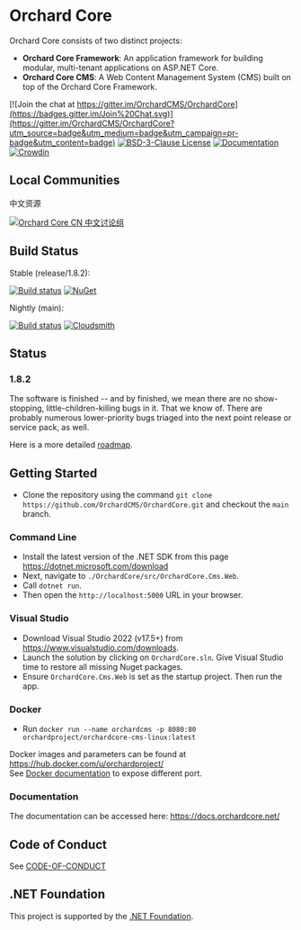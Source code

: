 # Orchard Core 

Orchard Core consists of two distinct projects:

- __Orchard Core Framework__: An application framework for building modular, multi-tenant applications on ASP.NET Core.
- __Orchard Core CMS__: A Web Content Management System (CMS) built on top of the Orchard Core Framework.

[![Join the chat at https://gitter.im/OrchardCMS/OrchardCore](https://badges.gitter.im/Join%20Chat.svg)](https://gitter.im/OrchardCMS/OrchardCore?utm_source=badge&utm_medium=badge&utm_campaign=pr-badge&utm_content=badge)
[![BSD-3-Clause License](https://img.shields.io/badge/license-BSD--3--Clause-blue.svg)](LICENSE)
[![Documentation](https://readthedocs.org/projects/orchardcore/badge/)](https://docs.orchardcore.net/)
[![Crowdin](https://badges.crowdin.net/orchard-core/localized.svg)](https://crowdin.com/project/orchard-core)

## Local Communities

中文资源

[![Orchard Core CN 中文讨论组](https://docs.orchardcore.net/en/latest/docs/assets/images/orchard-core-cn-community-logo.png)](https://shang.qq.com/wpa/qunwpa?idkey=48721591a71ee7586316604a7a4ee99d26fd977c6120370a06585085a5936f62)

## Build Status

Stable (release/1.8.2): 

[![Build status](https://github.com/OrchardCMS/OrchardCore/actions/workflows/release_ci.yml/badge.svg)](https://github.com/OrchardCMS/OrchardCore/actions?query=workflow%3A%22Release+-+CI%22)
[![NuGet](https://img.shields.io/nuget/v/OrchardCore.Application.Cms.Targets.svg)](https://www.nuget.org/packages/OrchardCore.Application.Cms.Targets)

Nightly (main): 

[![Build status](https://github.com/OrchardCMS/OrchardCore/actions/workflows/preview_ci.yml/badge.svg)](https://github.com/OrchardCMS/OrchardCore/actions?query=workflow%3A%22Preview+-+CI%22)
[![Cloudsmith](https://api-prd.cloudsmith.io/badges/version/orchardcore/preview/nuget/OrchardCore.Application.Cms.Targets/latest/x/?render=true&badge_token=gAAAAABey9hKFD_C-ZIpLvayS3HDsIjIorQluDs53KjIdlxoDz6Ntt1TzvMNJp7a_UWvQbsfN5nS7_0IbxCyqHZsjhmZP6cBkKforo-NqwrH5-E6QCrJ3D8%3D)](https://cloudsmith.io/~orchardcore/repos/preview/packages/detail/nuget/OrchardCore.Application.Cms.Targets/latest/)

## Status

### 1.8.2

The software is finished -- and by finished, we mean there are no show-stopping, little-children-killing bugs in it. That we know of. There are probably numerous lower-priority bugs triaged into the next point release or service pack, as well.

Here is a more detailed [roadmap](https://github.com/OrchardCMS/OrchardCore/wiki/Roadmap).

## Getting Started

- Clone the repository using the command `git clone https://github.com/OrchardCMS/OrchardCore.git` and checkout the `main` branch.

### Command Line

- Install the latest version of the .NET SDK from this page <https://dotnet.microsoft.com/download>
- Next, navigate to `./OrchardCore/src/OrchardCore.Cms.Web`.
- Call `dotnet run`.
- Then open the `http://localhost:5000` URL in your browser.

### Visual Studio

- Download Visual Studio 2022 (v17.5+) from <https://www.visualstudio.com/downloads>.
- Launch the solution by clicking on `OrchardCore.sln`. Give Visual Studio time to restore all missing Nuget packages.
- Ensure `OrchardCore.Cms.Web` is set as the startup project. Then run the app.

### Docker

- Run `docker run --name orchardcms -p 8080:80 orchardproject/orchardcore-cms-linux:latest`

Docker images and parameters can be found at <https://hub.docker.com/u/orchardproject/>  
See [Docker documentation](https://docs.docker.com/engine/reference/commandline/run/#publish-or-expose-port--p---expose) to expose different port.

### Documentation

The documentation can be accessed here: <https://docs.orchardcore.net/>

## Code of Conduct

See [CODE-OF-CONDUCT](./CODE-OF-CONDUCT.md)

## .NET Foundation

This project is supported by the [.NET Foundation](http://www.dotnetfoundation.org).
